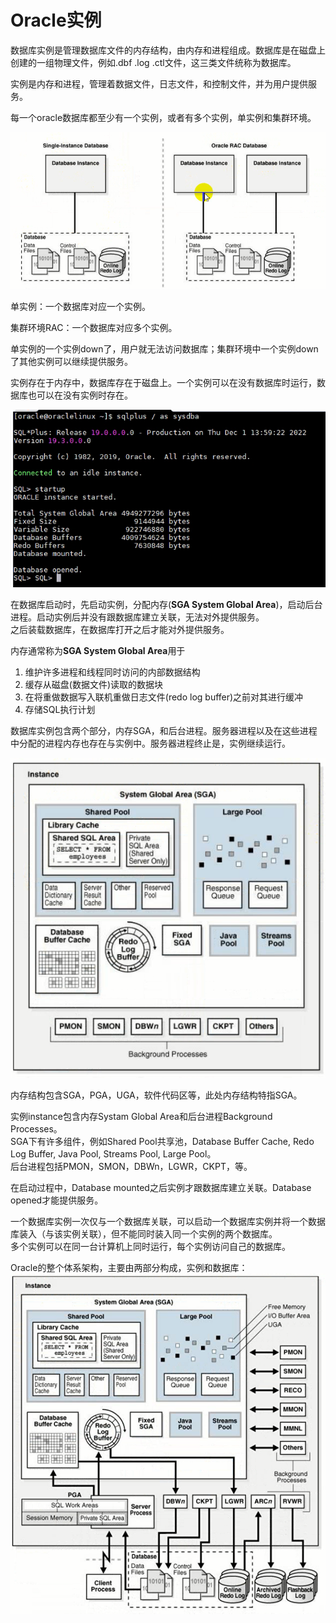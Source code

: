 # Oracle实例

数据库实例是管理数据库文件的内存结构，由内存和进程组成。数据库是在磁盘上创建的一组物理文件，例如.dbf .log .ctl文件，这三类文件统称为数据库。

实例是内存和进程，管理着数据文件，日志文件，和控制文件，并为用户提供服务。

每一个oracle数据库都至少有一个实例，或者有多个实例，单实例和集群环境。

![](./assets/2022-12-01-13-50-22.png)

单实例：一个数据库对应一个实例。

集群环境RAC：一个数据库对应多个实例。

单实例的一个实例down了，用户就无法访问数据库；集群环境中一个实例down了其他实例可以继续提供服务。

实例存在于内存中，数据库存在于磁盘上。一个实例可以在没有数据库时运行，数据库也可以在没有实例时存在。

![](./assets/2022-12-01-14-01-26.png)

在数据库启动时，先启动实例，分配内存(**SGA System Global Area**)，启动后台进程。启动实例后并没有跟数据库建立关联，无法对外提供服务。<br />
之后装载数据库，在数据库打开之后才能对外提供服务。

内存通常称为**SGA System Global Area**用于
1. 维护许多进程和线程同时访问的内部数据结构
2. 缓存从磁盘(数据文件)读取的数据块
3. 在将重做数据写入联机重做日志文件(redo log buffer)之前对其进行缓冲
4. 存储SQL执行计划

数据库实例包含两个部分，内存SGA，和后台进程。服务器进程以及在这些进程中分配的进程内存也存在与实例中。服务器进程终止是，实例继续运行。

![](./assets/2022-12-01-14-14-36.png)

内存结构包含SGA，PGA，UGA，软件代码区等，此处内存结构特指SGA。

实例instance包含内存Systam Global Area和后台进程Background Processes。<br />
SGA下有许多组件，例如Shared Pool共享池，Database Buffer Cache, Redo Log Buffer, Java Pool, Streams Pool, Large Pool。<br />
后台进程包括PMON，SMON，DBWn，LGWR，CKPT，等。<br />

在启动过程中，Database mounted之后实例才跟数据库建立关联。Database opened才能提供服务。

一个数据库实例一次仅与一个数据库关联，可以启动一个数据库实例并将一个数据库装入（与该实例关联），但不能同时装入同一个实例的两个数据库。<br />
多个实例可以在同一台计算机上同时运行，每个实例访问自己的数据库。

Oracle的整个体系架构，主要由两部分构成，实例和数据库：
![](./assets/2022-12-01-14-30-24.png)

